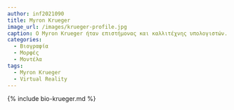 ```yaml
---
author: inf2021090
title: Myron Krueger
image_url: /images/krueger-profile.jpg
caption: O Myron Krueger ήταν επιστήμονας και καλλιτέχνης υπολογιστών. Στο έργο του επικεντρώθηκε στις προοπτικές της διάδρασης αυτής καθαυτής,'ετσι αντι να δημιουργίσει διαδραστική τέχνη ασχολήθηκε με την τέχνη της διάδρασης.
categories:
  - Βιογραφία 
  - Μορφές
  - Μοντέλα
tags:
  - Myron Krueger
  - Virtual Reality
---
```


{% include bio-krueger.md %}